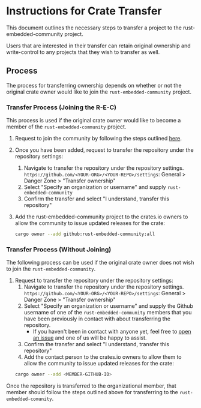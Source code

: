 # Instructions for Crate Transfer

This document outlines the necessary steps to transfer a project to the rust-embedded-community
project.

Users that are interested in their transfer can retain original ownership and write-control to any
projects that they wish to transfer as well.

## Process

The process for transferring ownership depends on whether or not the original crate owner would like
to join the `rust-embedded-community` project.

### Transfer Process (Joining the R-E-C)

This process is used if the original crate owner would like to become a member of the
`rust-embedded-community` project.

1. Request to join the community by following the steps outlined [here](README.md#joining-the-community).
1. Once you have been added, request to transfer the repository under the repository settings:
    1. Navigate to transfer the repository under the repository settings.
    `https://github.com/<YOUR-ORG>/<YOUR-REPO>/settings`: General > Danger Zone > "Transfer
    ownership"
    2. Select "Specify an organization or username" and supply `rust-embedded-community`
    3. Confirm the transfer and select "I understand, transfer this repository"

2. Add the rust-embedded-community project to the crates.io owners to allow the community
   to issue updated releases for the crate:
   ```sh
   cargo owner --add github:rust-embedded-community:all
   ```

### Transfer Process (Without Joining)

The following process can be used if the original crate owner does not wish to join the
`rust-embedded-community`.

1. Request to transfer the repository under the repository settings:
    1. Navigate to transfer the repository under the repository settings.
    `https://github.com/<YOUR-ORG>/<YOUR-REPO>/settings`: General > Danger Zone > "Transfer
    ownership"
    2. Select "Specify an organization or username" and supply the Github username of one of the
       `rust-embedded-community` members that you have been previously in contact with about
       transferring the repository.
        * If you haven't been in contact with anyone yet, feel free to [open an issue](https://github.com/rust-embedded-community/meta/issues/new) and one of us will be
        happy to assist.
    3. Confirm the transfer and select "I understand, transfer this repository"
    4. Add the contact person to the crates.io owners to allow them to allow the community
     to issue updated releases for the crate:
   ```sh
   cargo owner --add <MEMBER-GITHUB-ID>
Once the repository is transferred to the organizational member, that member should follow the steps
outlined above for transferring to the `rust-embedded-comunity`.
